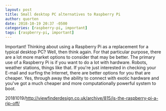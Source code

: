 ```yaml
---
layout: post
title: Small desktop PC alternatives to Raspberry Pi
author: quorten
date: 2018-10-19 20:37 -0500
categories: [raspberry-pi, important]
tags: [raspberry-pi, important]
---
```


Important!  Thinking about using a Raspberry Pi as a replacement for a
typical desktop PC?  Well, then think again.  For that particular
purpose, there are a lot more market options to consider that may be
better.  The primary use of a Raspberry Pi is if you want to do a lot
with hardware.  Robots, weather stations, things like that.  If you're
just interested in checking your E-mail and surfing the Internet,
there are better options for you that are cheaper.  Yes, through away
the ability to connect with exotic hardware and you've got a much
cheaper and more computationally powerful system to boot.

20181019/http://viewfinderdesign.co.uk/archive/815/is-the-raspberry-pi-a-rip-off/
